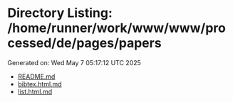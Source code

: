 # Directory Listing: /home/runner/work/www/www/processed/de/pages/papers
Generated on: Wed May  7 05:17:12 UTC 2025

- [README.md](README.md)
- [bibtex.html.md](bibtex.html.md)
- [list.html.md](list.html.md)
